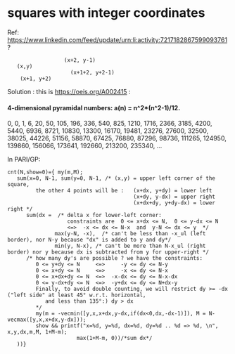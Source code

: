 # squares with integer coordinates

Ref: https://www.linkedin.com/feed/update/urn:li:activity:7217182867599093761?
```
                  (x+2, y-1)
   (x,y)
                    (x+1+2, y+2-1)
    (x+1, y+2)
```
Solution : this is https://oeis.org/A002415 :
#### 4-dimensional pyramidal numbers: a(n) = n^2*(n^2-1)/12.
0, 0, 1, 6, 20, 50, 105, 196, 336, 540, 825, 1210, 1716, 2366, 3185, 4200, 5440, 6936, 8721, 
10830, 13300, 16170, 19481, 23276, 27600, 32500, 38025, 44226, 51156, 58870, 67425, 76880, 87296, 98736, 
111265, 124950, 139860, 156066, 173641, 192660, 213200, 235340, ...

In PARI/GP:
```PARI/GP
cnt(N,show=0)={ my(m,M);
   sum(x=0, N-1, sum(y=0, N-1, /* (x,y) = upper left corner of the square,
         the other 4 points will be :   (x+dx, y+dy) = lower left
                                        (x+dy, y-dx) = upper right
                                        (x+dx+dy, y+dy-dx) = lower right */
      sum(dx =  /* delta x for lower-left corner: 
                   constraints are  0 <= x+dx <= N,  0 <= y-dx <= N
                   <=>  -x <= dx <= N-x  and  y-N <= dx <= y  */
               max(y-N, -x),  /* can't be less than -x_ul (left border), nor N-y because "dx" is added to y and dy*/
               min(y, N-x), /* can't be more than N-x_ul (right border) nor y because dx is subtracted from y for upper-right */
      /* how many dy's are possible ? we have the constraints:
         0 <= y+dy <= N     <=>     -y <= dy <= N-y
         0 <= x+dy <= N     <=>     -x <= dy <= N-x
         0 <= x+dx+dy <= N  <=>  -x-dx <= dy <= N-x-dx
         0 <= y-dx+dy <= N  <=>  -y+dx <= dy <= N+dx-y
         Finally, to avoid double counting, we will restrict dy >= -dx ("left side" at least 45° w.r.t. horizontal,
            and less than 135°:) dy > dx
         */
         my(m = -vecmin([y,x,x+dx,y-dx,if(dx<0,dx,-dx-1)]), M = N-vecmax([y,x,x+dx,y-dx]));
         show && printf("x=%d, y=%d, dx=%d, dy=%d .. %d => %d, \n", x,y,dx,m,M, 1+M-m);
                      max(1+M-m, 0))/*sum dx*/
   ))}
```
